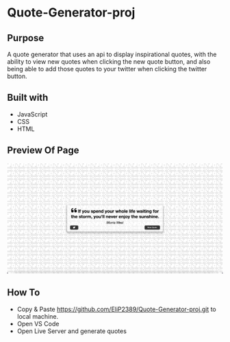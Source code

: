 # Quote-Generator-proj

## Purpose
A quote generator that uses an api to display inspirational quotes, with the ability to view new quotes when clicking the new quote button, and also being able to add those quotes to your twitter when clicking the twitter button.

## Built with
* JavaScript
* CSS
* HTML

## Preview Of Page
<img src="./assets/img/quote-img.png">

## How To
* Copy & Paste https://github.com/EliP2389/Quote-Generator-proj.git to local machine.
* Open VS Code
* Open Live Server and generate quotes